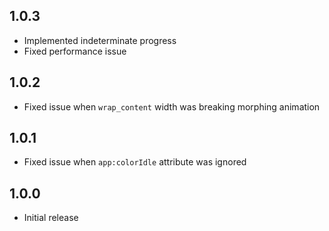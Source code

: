 ## 1.0.3

* Implemented indeterminate progress
* Fixed performance issue

## 1.0.2

* Fixed issue when `wrap_content` width was breaking morphing animation

## 1.0.1

* Fixed issue when `app:colorIdle` attribute was ignored

## 1.0.0

* Initial release